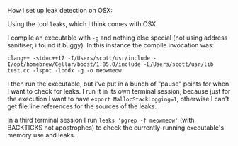 How I set up leak detection on OSX:

Using the tool `leaks`, which I think comes with OSX.

I compile an executable with `-g` and nothing else special (not using address sanitiser, i found it buggy). In this instance the compile invocation was:


`clang++ -std=c++17 -I/Users/scott/usr/include -I/opt/homebrew/Cellar/boost/1.85.0/include -L/Users/scott/usr/lib test.cc -lspot -lbddx -g -o meowmeow`

I then run the executable, but i've put in a bunch of "pause" points for when I want to check for leaks. I run it in its own terminal session, because just for the execution I want to have `export MallocStackLogging=1`, otherwise I can't get file:line references for the sources of the leaks.

In a third terminal session I run `leaks 'pgrep -f meowmeow'` (with BACKTICKS not apostrophes) to check the currently-running executable's memory use and leaks.
